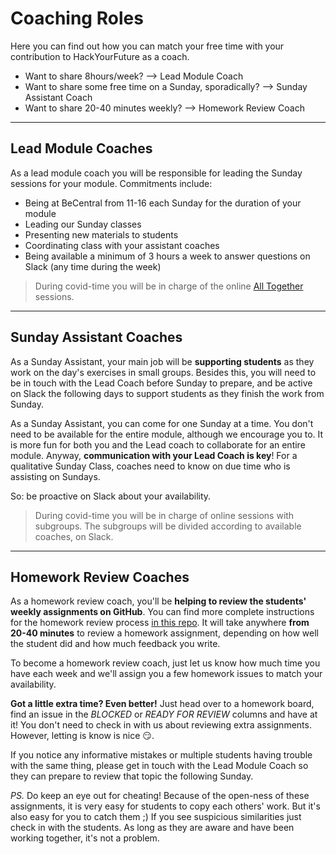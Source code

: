 # Coaching Roles

Here you can find out how you can match your free time with your contribution to HackYourFuture as a coach.

* Want to share 8hours/week? --> Lead Module Coach
* Want to share some free time on a Sunday, sporadically? --> Sunday Assistant Coach
* Want to share 20-40 minutes weekly? --> Homework Review Coach

---

## Lead Module Coaches

As a lead module coach you will be responsible for leading the Sunday sessions for your module.  Commitments include:

* Being at BeCentral from 11-16 each Sunday for the duration of your module
* Leading our Sunday classes
* Presenting new materials to students
* Coordinating class with your assistant coaches
* Being available a minimum of 3 hours a week to answer questions on Slack (any time during the week)

> During covid-time you will be in charge of the online [All Together](https://home.hackyourfuture.be/students/sunday-class) sessions. 

---

## Sunday Assistant Coaches

As a Sunday Assistant, your main job will be **supporting students** as they work on the day's exercises in small groups.  Besides this, you will need to be in touch with the Lead Coach before Sunday to prepare, and be active on Slack the following days to support students as they finish the work from Sunday.

As a Sunday Assistant, you can come for one Sunday at a time. You don't need to be available for the entire module, although we encourage you to. It is more fun for both you and the Lead coach to collaborate for an entire module.
Anyway, **communication with your Lead Coach is key**! For a qualitative Sunday Class, coaches need to know on due time who is assisting on Sundays.

So: be proactive on Slack about your availability.

> During covid-time you will be in charge of online sessions with subgroups. The subgroups will be divided according to available coaches, on Slack.

---

## Homework Review Coaches

As a homework review coach, you'll be **helping to review the students' weekly assignments on GitHub**.  You can find more complete instructions for the homework review process [in this repo](https://github.com/hackyourfuturebelgium/homework-submission). It will take anywhere **from 20-40 minutes** to review a homework assignment, depending on how well the student did and how much feedback you write.

To become a homework review coach, just let us know how much time you have each week and we'll assign you a few homework issues to match your availability.

**Got a little extra time?  Even better!** 
Just head over to a homework board, find an issue in the _BLOCKED_ or _READY FOR REVIEW_ columns and have at it!  You don't need to check in with us about reviewing extra assignments. However, letting is know is nice :smirk:.

If you notice any informative mistakes or multiple students having trouble with the same thing, please get in touch with the Lead Module Coach so they can prepare to review that topic the following Sunday.

_PS._ Do keep an eye out for cheating!  Because of the open-ness of these assignments, it is very easy for students to copy each others' work.  But it's also easy for you to catch them ;)  If you see suspicious similarities just check in with the students. As long as they are aware and have been working together, it's not a problem.




